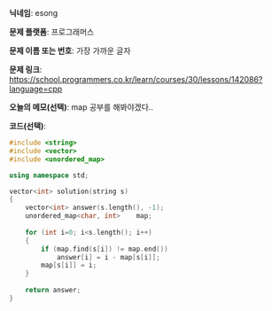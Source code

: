 **닉네임**: esong

**문제 플랫폼**: 프로그래머스

**문제 이름 또는 번호**: 가장 가까운 글자

**문제 링크**: https://school.programmers.co.kr/learn/courses/30/lessons/142086?language=cpp

**오늘의 메모(선택)**: map 공부를 해봐야겠다..

**코드(선택)**:

```c++
#include <string>
#include <vector>
#include <unordered_map>

using namespace std;

vector<int> solution(string s)
{
    vector<int> answer(s.length(), -1);
    unordered_map<char, int>    map;
    
    for (int i=0; i<s.length(); i++)
    {
        if (map.find(s[i]) != map.end())
            answer[i] = i - map[s[i]];
        map[s[i]] = i;
    }
    
    return answer;
}
```
